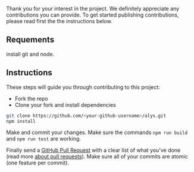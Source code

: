 Thank you for your interest in the project. We definitely appreciate any
contributions you can provide. To get started publishing contributions, please
read first the the instructions below.

## Requements

install git and node.

## Instructions

These steps will guide you through contributing to this project:

- Fork the repo
- Clone your fork and install dependencies

```bash
git clone https://github.com/<your-github-username>/alys.git
npm install
```

Make and commit your changes. Make sure the commands `npm run build` and
`npm run test` are working.

Finally send a [GitHub Pull Request][pr] with a clear list of what you've done
(read more [about pull requests][pr]). Make sure all of your commits are atomic
(one feature per commit).

[open_pr]: https://github.com/rmjordas/alys/compare?expand=1
[pr]: https://help.github.com/articles/about-pull-requests/
